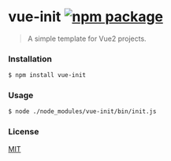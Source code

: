 # vue-init [![npm package](https://img.shields.io/npm/v/vue-init.svg)](https://www.npmjs.com/package/vue-init)

> A simple template for Vue2 projects.

### Installation

``` bash
$ npm install vue-init
```

### Usage
``` bash
$ node ./node_modules/vue-init/bin/init.js
```


### License

[MIT](http://opensource.org/licenses/MIT)
